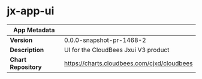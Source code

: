 # jx-app-ui

|App Metadata||
|---|---|
| **Version** | 0.0.0-snapshot-pr-1468-2 |
| **Description** | UI for the CloudBees Jxui V3 product |
| **Chart Repository** | https://charts.cloudbees.com/cjxd/cloudbees |
